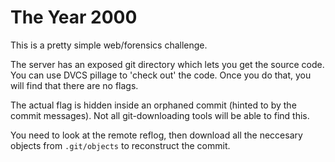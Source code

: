 # The Year 2000
This is a pretty simple web/forensics challenge.

The server has an exposed git directory which lets you get the source code.
You can use DVCS pillage to 'check out' the code. Once you do that, you will
find that there are no flags.

The actual flag is hidden inside an orphaned commit (hinted to by the commit messages).
Not all git-downloading tools will be able to find this.

You need to look at the remote reflog, then download all the neccesary objects from
`.git/objects` to reconstruct the commit.
